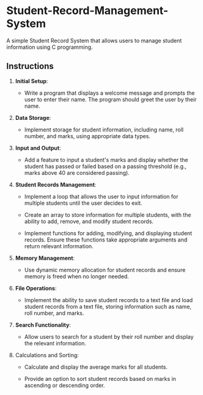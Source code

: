# Student-Record-Management-System
A simple Student Record System that allows users to manage student information using C programming.

## Instructions

1. **Initial Setup**:
   - Write a program that displays a welcome message and prompts the user to enter their name. The program should greet the user by their name.

2. **Data Storage**:
   - Implement storage for student information, including name, roll number, and marks, using appropriate data types.

3. **Input and Output**:
   - Add a feature to input a student's marks and display whether the student has passed or failed based on a passing threshold (e.g., marks above 40 are considered passing).

4. **Student Records Management**:
   - Implement a loop that allows the user to input information for multiple students until the user decides to exit.

   - Create an array to store information for multiple students, with the ability to add, remove, and modify student records.

   - Implement functions for adding, modifying, and displaying student records. Ensure these functions take appropriate arguments and return relevant information.

5. **Memory Management**:
   - Use dynamic memory allocation for student records and ensure memory is freed when no longer needed.

6. **File Operations**:
   - Implement the ability to save student records to a text file and load student records from a text file, storing information such as name, roll number, and marks.

7. **Search Functionality**:
   - Allow users to search for a student by their roll number and display the relevant information.

8. Calculations and Sorting:
   - Calculate and display the average marks for all students.

   - Provide an option to sort student records based on marks in ascending or descending order.
